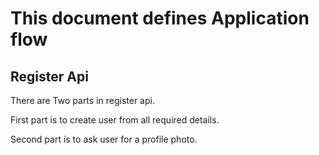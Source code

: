 # This document defines Application flow
## Register Api
<p>There are Two parts in register api.</p>
<p>First part is to create user from all required details.</p>
<p>Second part is to ask user for a profile photo.</p>


